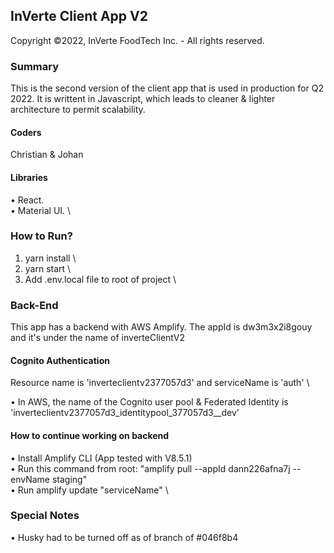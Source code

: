 ## InVerte Client App V2

Copyright ©2022, InVerte FoodTech Inc. - All rights reserved.

### Summary

This is the second version of the client app that is used in production for Q2 2022.
It is writtent in Javascript, which leads to cleaner & lighter architecture to permit scalability.

#### Coders

Christian & Johan

#### Libraries

• React. \
• Material UI. \

### How to Run?

1. yarn install \
2. yarn start \
3. Add .env.local file to root of project \

### Back-End

This app has a backend with AWS Amplify. The appId is dw3m3x2i8gouy and it's under the name of inverteClientV2

#### Cognito Authentication

Resource name is 'inverteclientv2377057d3' and serviceName is 'auth' \

• In AWS, the name of the Cognito user pool & Federated Identity is 'inverteclientv2377057d3_identitypool_377057d3\_\_dev'

#### How to continue working on backend

• Install Amplify CLI (App tested with V8.5.1) \
• Run this command from root: "amplify pull --appId dann226afna7j --envName staging" \
• Run amplify update "serviceName" \

### Special Notes

• Husky had to be turned off as of branch of #046f8b4

